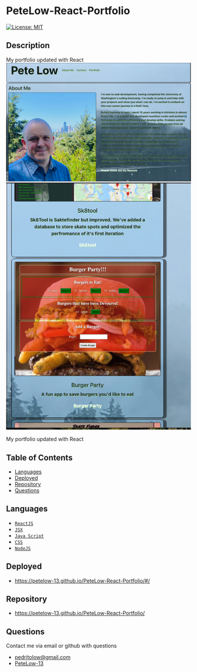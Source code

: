 # PeteLow-React-Portfolio
[![License: MIT](https://img.shields.io/badge/License-MIT-green.svg)](https://opensource.org/licenses/MIT)
## Description

My portfolio updated with React
![homepage](./src/assets/screenshot1.png)
![portfoliopage](./src/assets/screenshot2.png)

My portfolio updated with React
## Table of Contents
- [Languages](#languages)
- [Deployed](#deployed)
- [Repository](#repository)
- [Questions](#questions)



## Languages


- [`ReactJS`](https://reactjs.org/)
- [`JSX`](https://reactjs.org/docs/introducing-jsx.html)
- [`Java Script`](https://www.javascript.com/)
- [`CSS`](https://en.wikipedia.org/wiki/CSS)
- [`NodeJS`](https://nodejs.org/en/)
## Deployed
- https://petelow-13.github.io/PeteLow-React-Portfolio/#/

## Repository
- https://petelow-13.github.io/PeteLow-React-Portfolio/
## Questions

Contact me via email or github with questions
- pedritolow@gmail.com
- [PeteLow-13](http://github.com/PeteLow-13)